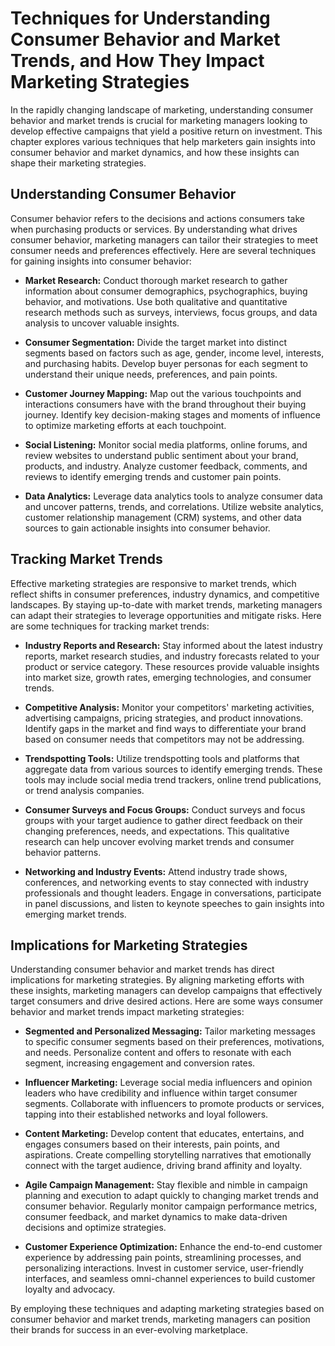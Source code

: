 Techniques for Understanding Consumer Behavior and Market Trends, and How They Impact Marketing Strategies
===================================================================================================================

In the rapidly changing landscape of marketing, understanding consumer behavior and market trends is crucial for marketing managers looking to develop effective campaigns that yield a positive return on investment. This chapter explores various techniques that help marketers gain insights into consumer behavior and market dynamics, and how these insights can shape their marketing strategies.

Understanding Consumer Behavior
-------------------------------

Consumer behavior refers to the decisions and actions consumers take when purchasing products or services. By understanding what drives consumer behavior, marketing managers can tailor their strategies to meet consumer needs and preferences effectively. Here are several techniques for gaining insights into consumer behavior:

* **Market Research:** Conduct thorough market research to gather information about consumer demographics, psychographics, buying behavior, and motivations. Use both qualitative and quantitative research methods such as surveys, interviews, focus groups, and data analysis to uncover valuable insights.

* **Consumer Segmentation:** Divide the target market into distinct segments based on factors such as age, gender, income level, interests, and purchasing habits. Develop buyer personas for each segment to understand their unique needs, preferences, and pain points.

* **Customer Journey Mapping:** Map out the various touchpoints and interactions consumers have with the brand throughout their buying journey. Identify key decision-making stages and moments of influence to optimize marketing efforts at each touchpoint.

* **Social Listening:** Monitor social media platforms, online forums, and review websites to understand public sentiment about your brand, products, and industry. Analyze customer feedback, comments, and reviews to identify emerging trends and customer pain points.

* **Data Analytics:** Leverage data analytics tools to analyze consumer data and uncover patterns, trends, and correlations. Utilize website analytics, customer relationship management (CRM) systems, and other data sources to gain actionable insights into consumer behavior.

Tracking Market Trends
----------------------

Effective marketing strategies are responsive to market trends, which reflect shifts in consumer preferences, industry dynamics, and competitive landscapes. By staying up-to-date with market trends, marketing managers can adapt their strategies to leverage opportunities and mitigate risks. Here are some techniques for tracking market trends:

* **Industry Reports and Research:** Stay informed about the latest industry reports, market research studies, and industry forecasts related to your product or service category. These resources provide valuable insights into market size, growth rates, emerging technologies, and consumer trends.

* **Competitive Analysis:** Monitor your competitors' marketing activities, advertising campaigns, pricing strategies, and product innovations. Identify gaps in the market and find ways to differentiate your brand based on consumer needs that competitors may not be addressing.

* **Trendspotting Tools:** Utilize trendspotting tools and platforms that aggregate data from various sources to identify emerging trends. These tools may include social media trend trackers, online trend publications, or trend analysis companies.

* **Consumer Surveys and Focus Groups:** Conduct surveys and focus groups with your target audience to gather direct feedback on their changing preferences, needs, and expectations. This qualitative research can help uncover evolving market trends and consumer behavior patterns.

* **Networking and Industry Events:** Attend industry trade shows, conferences, and networking events to stay connected with industry professionals and thought leaders. Engage in conversations, participate in panel discussions, and listen to keynote speeches to gain insights into emerging market trends.

Implications for Marketing Strategies
-------------------------------------

Understanding consumer behavior and market trends has direct implications for marketing strategies. By aligning marketing efforts with these insights, marketing managers can develop campaigns that effectively target consumers and drive desired actions. Here are some ways consumer behavior and market trends impact marketing strategies:

* **Segmented and Personalized Messaging:** Tailor marketing messages to specific consumer segments based on their preferences, motivations, and needs. Personalize content and offers to resonate with each segment, increasing engagement and conversion rates.

* **Influencer Marketing:** Leverage social media influencers and opinion leaders who have credibility and influence within target consumer segments. Collaborate with influencers to promote products or services, tapping into their established networks and loyal followers.

* **Content Marketing:** Develop content that educates, entertains, and engages consumers based on their interests, pain points, and aspirations. Create compelling storytelling narratives that emotionally connect with the target audience, driving brand affinity and loyalty.

* **Agile Campaign Management:** Stay flexible and nimble in campaign planning and execution to adapt quickly to changing market trends and consumer behavior. Regularly monitor campaign performance metrics, consumer feedback, and market dynamics to make data-driven decisions and optimize strategies.

* **Customer Experience Optimization:** Enhance the end-to-end customer experience by addressing pain points, streamlining processes, and personalizing interactions. Invest in customer service, user-friendly interfaces, and seamless omni-channel experiences to build customer loyalty and advocacy.

By employing these techniques and adapting marketing strategies based on consumer behavior and market trends, marketing managers can position their brands for success in an ever-evolving marketplace.
